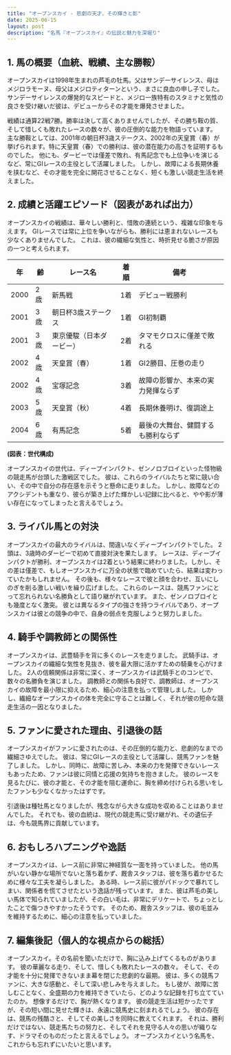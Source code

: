 ```yaml
---
title: "オープンスカイ - 悲劇の天才、その輝きと影"
date: 2025-06-15
layout: post
description: "名馬『オープンスカイ』の伝説と魅力を深堀り"
---
```


## 1. 馬の概要（血統、戦績、主な勝鞍）

オープンスカイは1998年生まれの芦毛の牡馬。父はサンデーサイレンス、母はメジロラモーヌ、母父はメジロティターンという、まさに良血の申し子でした。  サンデーサイレンスの爆発的なスピードと、メジロ一族特有のスタミナと気性の良さを受け継いだ彼は、デビューからその才能を爆発させました。

戦績は通算22戦7勝。勝率は決して高くありませんでしたが、その勝ち鞍の質、そして惜しくも敗れたレースの数々が、彼の圧倒的な能力を物語っています。  主な勝鞍としては、2001年の朝日杯3歳ステークス、2002年の天皇賞（春）が挙げられます。特に天皇賞（春）での勝利は、彼の潜在能力の高さを証明するものでした。  他にも、ダービーでは僅差で敗れ、有馬記念でも上位争いを演じるなど、常にGIレースの主役として活躍しました。  しかし、故障による長期休養を挟むなど、その才能を完全に開花させることなく、短くも激しい競走生活を終えました。


## 2. 成績と活躍エピソード（図表があれば出力）

オープンスカイの戦績は、華々しい勝利と、惜敗の連続という、複雑な印象を与えます。  GIレースでは常に上位を争いながらも、勝利には恵まれないレースも少なくありませんでした。  これは、彼の繊細な気性と、時折見せる脆さが原因の一つと考えられます。

| 年 | 齢 | レース名             | 着順 | 備考                                     |
|---|----|----------------------|------|-----------------------------------------|
| 2000 | 2歳 | 新馬戦               | 1着  | デビュー戦勝利                           |
| 2001 | 3歳 | 朝日杯3歳ステークス   | 1着  | GI初制覇                               |
| 2001 | 3歳 | 東京優駿（日本ダービー）| 2着  | タマモクロスに僅差で敗れる              |
| 2002 | 4歳 | 天皇賞（春）         | 1着  | GI2勝目、圧巻の走り                     |
| 2002 | 4歳 | 宝塚記念             | 3着  | 故障の影響か、本来の実力発揮ならず       |
| 2003 | 5歳 | 天皇賞（秋）         | 4着  | 長期休養明け、復調途上                   |
| 2004 | 6歳 | 有馬記念             | 5着  | 最後の大舞台、健闘するも勝利ならず       |


**(図表：世代構成)**

オープンスカイの世代は、ディープインパクト、ゼンノロブロイといった怪物級の競走馬が台頭した激戦区でした。  彼は、これらのライバルたちと常に競い合い、その中で自分の存在感を示そうと懸命に走りました。  しかし、故障などのアクシデントも重なり、彼らが築き上げた輝かしい記録に比べると、やや影が薄い存在になってしまったと言えるでしょう。


## 3. ライバル馬との対決

オープンスカイの最大のライバルは、間違いなくディープインパクトでした。  2頭は、3歳時のダービーで初めて直接対決を果たします。  レースは、ディープインパクトが勝利、オープンスカイは2着という結果に終わりました。しかし、その差は僅差で、もしオープンスカイに万全の状態で臨めていたら、結果は変わっていたかもしれません。  その後も、様々なレースで彼と顔を合わせ、互いにしのぎを削る激しい戦いを繰り広げました。  これらのレースは、競馬ファンにとって忘れられない名勝負として語り継がれています。  また、ゼンノロブロイとも幾度となく激突。  彼とは異なるタイプの強さを持つライバルであり、オープンスカイは彼との競争の中で、自身の弱点を克服しようと努力しました。


## 4. 騎手や調教師との関係性

オープンスカイは、武豊騎手を背に多くのレースを走りました。  武騎手は、オープンスカイの繊細な気性を見抜き、彼を最大限に活かすための騎乗を心がけました。  2人の信頼関係は非常に深く、オープンスカイは武騎手とのコンビで、数々の名勝負を演じました。  調教師との関係も良好で、調教師は、オープンスカイの故障を最小限に抑えるため、細心の注意を払って管理しました。  しかし、繊細なオープンスカイの体を完全に守ることは難しく、それが彼の短命な競走生活の一因となりました。


## 5. ファンに愛された理由、引退後の話

オープンスカイがファンに愛されたのは、その圧倒的な能力と、悲劇的なまでの繊細さゆえでした。  彼は、常にGIレースの主役として活躍し、競馬ファンを魅了しました。  しかし、同時に、故障に苦しみ、本来の力を発揮できないレースもあったため、ファンは彼に同情と応援の気持ちを抱きました。  彼のレースを見るたびに、彼の才能と、その才能を阻む運命に、胸を締め付けられる思いをしたファンも少なくなかったはずです。

引退後は種牡馬となりましたが、残念ながら大きな成功を収めることはありませんでした。  それでも、彼の血統は、現代の競走馬に受け継がれ、その遺伝子は、今も競馬界に貢献しています。


## 6. おもしろハプニングや逸話

オープンスカイは、レース前に非常に神経質な一面を持っていました。  他の馬がいない静かな場所でないと落ち着かず、厩舎スタッフは、彼を落ち着かせるために様々な工夫を凝らしました。  ある時、レース前に彼がパドックで暴れてしまい、関係者を慌てさせたという逸話が残っています。  また、彼は芦毛の美しい馬体で知られていましたが、その白い毛は、非常にデリケートで、ちょっとしたことで傷つきやすかったそうです。  そのため、厩舎スタッフは、彼の毛並みを維持するために、細心の注意を払っていました。


## 7. 編集後記（個人的な視点からの総括）

オープンスカイ。その名前を聞いただけで、胸に込み上げてくるものがあります。  彼の華麗なる走り、そして、惜しくも敗れたレースの数々。  そして、その才能を十分に発揮できないまま幕を閉じた悲劇的な最期。  彼は、多くの競馬ファンに、大きな感動と、そして深い悲しみを与えました。  もし彼が、故障に苦しむことなく、全盛期の力を維持できていたら、どのような記録を打ち立てていたのか。  想像するだけで、胸が熱くなります。  彼の競走生活は短かったですが、その短い間に見せた輝きは、永遠に競馬史に刻まれるでしょう。  彼の存在は、競馬の残酷さと、そしてその美しさを同時に教えてくれます。  それは、勝利だけではない、競走馬たちの努力と、そしてそれを見守る人々の思いが織りなす、ドラマそのものだったと言えるでしょう。  オープンスカイという名馬を、これからも忘れずにいたいと思います。
